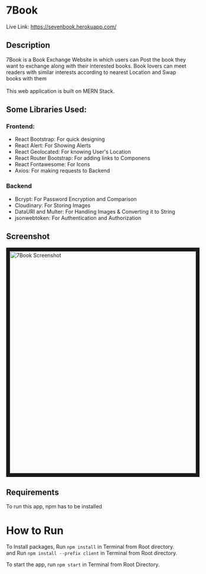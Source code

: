 # 7Book

Live Link: https://sevenbook.herokuapp.com/
## Description
7Book is a Book Exchange Website in which users can Post the book they want to exchange along with their interested books. Book lovers can meet readers with similar interests according to nearest Location and Swap books with them <br><br>
This web application is built on MERN Stack. 
## Some Libraries Used:
### Frontend:
* React Bootstrap: For quick designing
* React Alert: For Showing Alerts
* React Geolocated: For knowing User's Location
* React Router Bootstrap: For adding links to Componens
* React Fontawesome: For Icons
* Axios: For making requests to Backend

### Backend
* Bcrypt: For Password Encryption and Comparison
* Cloudinary: For Storing Images
* DataURI and Multer: For Handling Images & Converting it to String
* jsonwebtoken: For Authentication and Authorization


## Screenshot
<img src="https://raw.githubusercontent.com/rharshit82/7Book/main/screenshot.png" 
alt="7Book Screenshot" width="535" height="600" border="10" />


## Requirements
To run this app, npm has to be installed

# How to Run
To Install packages,
Run ```npm install``` in Terminal from Root directory. <br>
and Run ```npm install --prefix client``` in Terminal from Root directory. <br>

To start the app, run ```npm start``` in Terminal from Root Directory.
